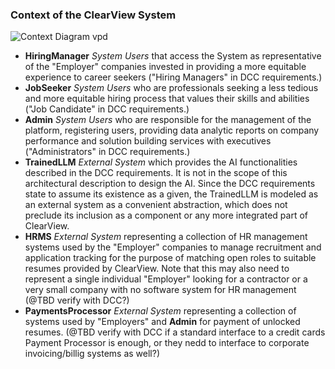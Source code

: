 ### Context of the ClearView System

![Context Diagram vpd](https://github.com/user-attachments/assets/e810b546-b16c-4ae8-a359-432016af42b6)

- **HiringManager** _System Users_ that access the System as representative of the "Employer" companies invested in providing a more equitable experience to career seekers ("Hiring Managers" in DCC requirements.)
- **JobSeeker** _System Users_ who are professionals seeking a less tedious and more equitable hiring process
that values their skills and abilities ("Job Candidate" in DCC requirements.)
- **Admin** _System Users_ who are responsible for the management of the platform, registering users, providing data analytic reports on company performance and solution building services with executives ("Administrators" in DCC requirements.)
- **TrainedLLM** _External System_ which provides the AI functionalities described in the DCC requirements. It is not in the scope of this architectural description to design the AI. Since the DCC requirements state to assume its existence as a given, the TrainedLLM is modeled as an external system as a convenient abstraction, which does not preclude its inclusion as a component or any more integrated part of ClearView.
- **HRMS** _External System_ representing a collection of HR management systems used by the "Employer" companies to manage recruitment and application tracking for the purpose of matching open roles to suitable resumes provided by ClearView. Note that this may also need to represent a single individual "Employer" looking for a contractor or a very small company with no software system for HR management (@TBD verify with DCC?)
- **PaymentsProcessor** _External System_ representing a collection of systems used by "Employers" and **Admin** for payment of unlocked resumes. (@TBD verify with DCC if a standard interface to a credit cards Payment Processor is enough, or they nedd to interface to corporate invoicing/billig systems as well?)
